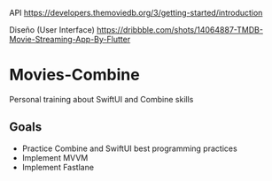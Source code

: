 API https://developers.themoviedb.org/3/getting-started/introduction

Diseño (User Interface) https://dribbble.com/shots/14064887-TMDB-Movie-Streaming-App-By-Flutter

# Movies-Combine
Personal training about SwiftUI and Combine skills

## Goals
- Practice Combine and SwiftUI best programming practices
- Implement MVVM
- Implement Fastlane
